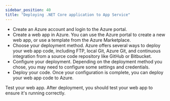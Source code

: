 ```yaml
---
sidebar_position: 40
title: "Deploying .NET Core application to App Service"
---
```


-   Create an Azure account and login to the Azure portal.
-   Create a web app in Azure. You can use the Azure portal to create a new web app, or use a template from the Azure Marketplace.
-   Choose your deployment method. Azure offers several ways to deploy your web app code, including FTP, local Git, Azure Git, and continuous integration from a source code repository like GitHub or Bitbucket.
-   Configure your deployment. Depending on the deployment method you chose, you may need to configure some settings and credentials.
-   Deploy your code. Once your configuration is complete, you can deploy your web app code to Azure.


Test your web app. After deployment, you should test your web app to ensure it's running correctly.
